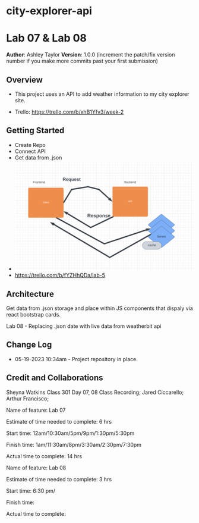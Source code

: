 # city-explorer-api
# Lab 07 & Lab 08

**Author**: Ashley Taylor
**Version**: 1.0.0 (increment the patch/fix version number if you make more commits past your first submission)

## Overview

- This project uses an API to add weather information to my city explorer site.

- Trello: https://trello.com/b/xhB1Yfv3/week-2

## Getting Started

- Create Repo
- Connect API
- Get data from .json
- ![Web Request Response Cycle](arthurscreen.png)
- https://trello.com/b/fYZHhQDa/lab-5

## Architecture

Get data from .json storage and place within JS components that dispaly via react bootstrap cards.

Lab 08 - Replacing .json date with live data from weatherbit api

## Change Log

- 05-19-2023 10:34am - Project repository in place.

## Credit and Collaborations

Sheyna Watkins Class 301 Day 07, 08 Class Recording; Jared Ciccarello; Arthur Francisco;

Name of feature: Lab 07

Estimate of time needed to complete: 
6 hrs

Start time: 12am/10:30am/5pm/9pm/1:30pm/5:30pm

Finish time: 1am/11:30am/8pm/3:30am/2:30pm/7:30pm

Actual time to complete: 14 hrs

Name of feature: Lab 08

Estimate of time needed to complete: 
3 hrs

Start time: 6:30 pm/

Finish time: 

Actual time to complete: 
